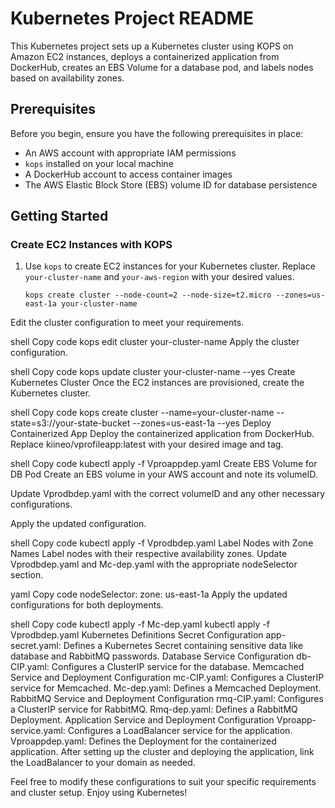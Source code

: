 # Kubernetes Project README

This Kubernetes project sets up a Kubernetes cluster using KOPS on Amazon EC2 instances, deploys a containerized application from DockerHub, creates an EBS Volume for a database pod, and labels nodes based on availability zones.

## Prerequisites
Before you begin, ensure you have the following prerequisites in place:

- An AWS account with appropriate IAM permissions
- `kops` installed on your local machine
- A DockerHub account to access container images
- The AWS Elastic Block Store (EBS) volume ID for database persistence

## Getting Started

### Create EC2 Instances with KOPS
1. Use `kops` to create EC2 instances for your Kubernetes cluster. Replace `your-cluster-name` and `your-aws-region` with your desired values.

   ```shell
   kops create cluster --node-count=2 --node-size=t2.micro --zones=us-east-1a your-cluster-name
Edit the cluster configuration to meet your requirements.

shell
Copy code
kops edit cluster your-cluster-name
Apply the cluster configuration.

shell
Copy code
kops update cluster your-cluster-name --yes
Create Kubernetes Cluster
Once the EC2 instances are provisioned, create the Kubernetes cluster.

shell
Copy code
kops create cluster --name=your-cluster-name --state=s3://your-state-bucket --zones=us-east-1a --yes
Deploy Containerized App
Deploy the containerized application from DockerHub. Replace kiineo/vprofileapp:latest with your desired image and tag.

shell
Copy code
kubectl apply -f Vproappdep.yaml
Create EBS Volume for DB Pod
Create an EBS volume in your AWS account and note its volumeID.

Update Vprodbdep.yaml with the correct volumeID and any other necessary configurations.

Apply the updated configuration.

shell
Copy code
kubectl apply -f Vprodbdep.yaml
Label Nodes with Zone Names
Label nodes with their respective availability zones. Update Vprodbdep.yaml and Mc-dep.yaml with the appropriate nodeSelector section.

yaml
Copy code
nodeSelector:
  zone: us-east-1a
Apply the updated configurations for both deployments.

shell
Copy code
kubectl apply -f Mc-dep.yaml
kubectl apply -f Vprodbdep.yaml
Kubernetes Definitions
Secret Configuration
app-secret.yaml: Defines a Kubernetes Secret containing sensitive data like database and RabbitMQ passwords.
Database Service Configuration
db-CIP.yaml: Configures a ClusterIP service for the database.
Memcached Service and Deployment Configuration
mc-CIP.yaml: Configures a ClusterIP service for Memcached.
Mc-dep.yaml: Defines a Memcached Deployment.
RabbitMQ Service and Deployment Configuration
rmq-CIP.yaml: Configures a ClusterIP service for RabbitMQ.
Rmq-dep.yaml: Defines a RabbitMQ Deployment.
Application Service and Deployment Configuration
Vproapp-service.yaml: Configures a LoadBalancer service for the application.
Vproappdep.yaml: Defines the Deployment for the containerized application.
After setting up the cluster and deploying the application, link the LoadBalancer to your domain as needed.

Feel free to modify these configurations to suit your specific requirements and cluster setup. Enjoy using Kubernetes!
